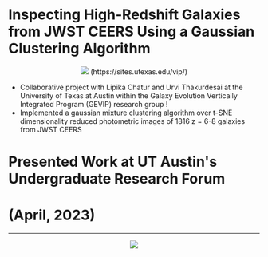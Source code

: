 # Inspecting High-Redshift Galaxies from JWST CEERS Using a Gaussian Clustering Algorithm

<p align="center">
<img src= "https://user-images.githubusercontent.com/120825204/234086692-e96aa802-f497-46ee-aeb4-74b7abbdfdcd.png">
(https://sites.utexas.edu/vip/)
</p>

* Collaborative project with Lipika Chatur and Urvi Thakurdesai at the University of Texas at Austin within the Galaxy Evolution Vertically Integrated Program (GEVIP) research group !
* Implemented a gaussian mixture clustering algorithm over t-SNE dimensionality reduced photometric images of 1816 z = 6-8 galaxies from JWST CEERS

# Presented Work at UT Austin's Undergraduate Research Forum 
# (April, 2023)
<hr>
<p align="center">
<img src= "https://github.com/Marissa-Perry/Clustering-Photometric-Images/files/11313652/Spring.2023.Research.Poster.pdf">
</p>
